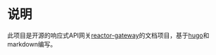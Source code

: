 # 说明

此项目是开源的响应式API网关[reactor-gateway](https://github.com/tmzk1005/reactor-gateway)的文档项目，基于[hugo](https://gohugo.io/)和markdown编写。


